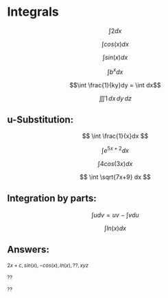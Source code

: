 # Integrals


$$ \int 2dx  $$

$$ \int cos(x) dx $$

$$ \int sin(x) dx $$

$$ \int b^x dx $$

$$\int \frac{1}{ky}dy = \int dx$$

$$\iiint 1 \,dx \,dy \,dz$$

## u-Substitution:
$$ \int \frac{1}{x}dx $$

$$ \int e^{5x+2}dx $$

$$ \int 4cos(3x)dx $$

$$ \int \sqrt{7x+9} dx $$

## Integration by parts:
$$ \int udv = uv - \int vdu $$

$$ \int ln(x)dx  $$


## Answers:
<sub>$2x+c, sin(x), -cos(x), ln(x), ??, xyz$</sub>

<sub>$??$</sub>

<sub>$??$</sub>